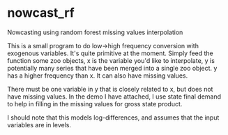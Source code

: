 nowcast_rf
==========

Nowcasting using random forest missing values interpolation

This is a small program to do low->high frequency conversion with exogenous variables. It's quite primitive at the moment. Simply feed the function some zoo objects, x is the variable you'd like to interpolate, y is potentially many series that have been merged into a single zoo object. y has a higher frequency than x. It can also have missing values. 

There must be one variable in y that is closely related to x, but does not have missing values. In the demo I have attached, I use state final demand to help in filling in the missing values for gross state product. 

I should note that this models log-differences, and assumes that the input variables are in levels. 
